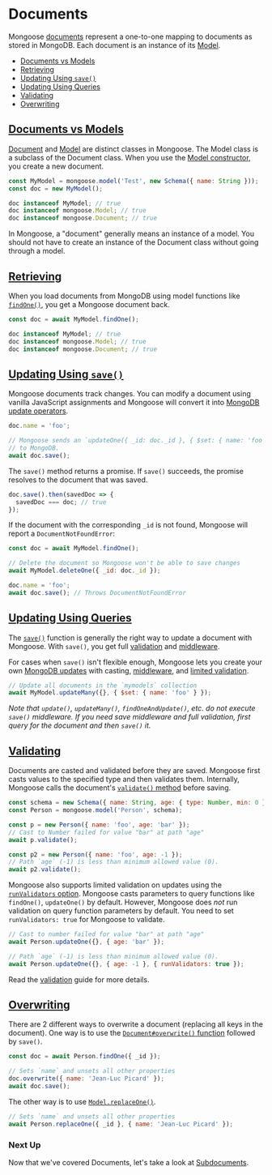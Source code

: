 # Documents

Mongoose [documents](api/document.html) represent a one-to-one mapping
to documents as stored in MongoDB. Each document is an instance of its
[Model](models.html).

<ul class="toc">
  <li><a href="#documents-vs-models">Documents vs Models</a></li>
  <li><a href="#retrieving">Retrieving</a></li>
  <li><a href="#updating-using-save">Updating Using <code>save()</code></a></li>
  <li><a href="#updating-using-queries">Updating Using Queries</a></li>
  <li><a href="#validating">Validating</a></li>
  <li><a href="#overwriting">Overwriting</a></li>
</ul>

<h2 id="documents-vs-models"><a href="#documents-vs-models">Documents vs Models</a></h2>

[Document](api/document.html#Document) and [Model](api/model.html#Model) are distinct
classes in Mongoose. The Model class is a subclass of the Document class.
When you use the [Model constructor](api/model.html#Model), you create a
new document.

```javascript
const MyModel = mongoose.model('Test', new Schema({ name: String }));
const doc = new MyModel();

doc instanceof MyModel; // true
doc instanceof mongoose.Model; // true
doc instanceof mongoose.Document; // true
```

In Mongoose, a "document" generally means an instance of a model.
You should not have to create an instance of the Document class without
going through a model.

<h2 id="retrieving"><a href="#retrieving">Retrieving</a></h2>

When you load documents from MongoDB using model functions like [`findOne()`](api/model.html#model_Model-findOne),
you get a Mongoose document back.

```javascript
const doc = await MyModel.findOne();

doc instanceof MyModel; // true
doc instanceof mongoose.Model; // true
doc instanceof mongoose.Document; // true
```

<h2 id="updating-using-save"><a href="#updating-using-save">Updating Using <code>save()</code></a></h2>

Mongoose documents track changes. You can modify a document using vanilla
JavaScript assignments and Mongoose will convert it into [MongoDB update operators](https://www.mongodb.com/docs/manual/reference/operator/update/).

```javascript
doc.name = 'foo';

// Mongoose sends an `updateOne({ _id: doc._id }, { $set: { name: 'foo' } })`
// to MongoDB.
await doc.save();
```

The `save()` method returns a promise. If `save()` succeeds, the promise
resolves to the document that was saved.

```javascript
doc.save().then(savedDoc => {
  savedDoc === doc; // true
});
```

If the document with the corresponding `_id` is not found, Mongoose will
report a `DocumentNotFoundError`:

```javascript
const doc = await MyModel.findOne();

// Delete the document so Mongoose won't be able to save changes
await MyModel.deleteOne({ _id: doc._id });

doc.name = 'foo';
await doc.save(); // Throws DocumentNotFoundError
```

<h2 id="updating-using-queries"><a href="#updating-using-queries">Updating Using Queries</a></h2>

The [`save()`](api/model.html#model_Model-save) function is generally the right
way to update a document with Mongoose. With `save()`, you get full
[validation](validation.html) and [middleware](middleware.html).

For cases when `save()` isn't flexible enough, Mongoose lets you create
your own [MongoDB updates](https://www.mongodb.com/docs/manual/reference/operator/update/)
with casting, [middleware](middleware.html#notes), and [limited validation](validation.html#update-validators).

```javascript
// Update all documents in the `mymodels` collection
await MyModel.updateMany({}, { $set: { name: 'foo' } });
```

_Note that `update()`, `updateMany()`, `findOneAndUpdate()`, etc. do *not*
execute `save()` middleware. If you need save middleware and full validation,
first query for the document and then `save()` it._

<h2 id="validating"><a href="#validating">Validating</a></h2>

Documents are casted and validated before they are saved. Mongoose first casts
values to the specified type and then validates them. Internally, Mongoose
calls the document's [`validate()` method](api/document.html#document_Document-validate)
before saving.

```javascript
const schema = new Schema({ name: String, age: { type: Number, min: 0 } });
const Person = mongoose.model('Person', schema);

const p = new Person({ name: 'foo', age: 'bar' });
// Cast to Number failed for value "bar" at path "age"
await p.validate();

const p2 = new Person({ name: 'foo', age: -1 });
// Path `age` (-1) is less than minimum allowed value (0).
await p2.validate();
```

Mongoose also supports limited validation on updates using the [`runValidators` option](validation.html#update-validators).
Mongoose casts parameters to query functions like `findOne()`, `updateOne()`
by default. However, Mongoose does _not_ run validation on query function
parameters by default. You need to set `runValidators: true` for Mongoose
to validate.

```javascript
// Cast to number failed for value "bar" at path "age"
await Person.updateOne({}, { age: 'bar' });

// Path `age` (-1) is less than minimum allowed value (0).
await Person.updateOne({}, { age: -1 }, { runValidators: true });
```

Read the [validation](validation.html) guide for more details.

<h2 id="overwriting"><a href="#overwriting">Overwriting</a></h2>

There are 2 different ways to overwrite a document (replacing all keys in the
document). One way is to use the
[`Document#overwrite()` function](api/document.html#document_Document-overwrite)
followed by `save()`.

```javascript
const doc = await Person.findOne({ _id });

// Sets `name` and unsets all other properties
doc.overwrite({ name: 'Jean-Luc Picard' });
await doc.save();
```

The other way is to use [`Model.replaceOne()`](api/model.html#model_Model-replaceOne).

```javascript
// Sets `name` and unsets all other properties
await Person.replaceOne({ _id }, { name: 'Jean-Luc Picard' });
```

### Next Up

Now that we've covered Documents, let's take a look at
[Subdocuments](subdocs.html).
